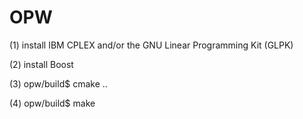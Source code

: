 # OPW

(1) install IBM CPLEX and/or the GNU Linear Programming Kit (GLPK)

(2) install Boost

(3) opw/build$ cmake ..

(4) opw/build$ make

